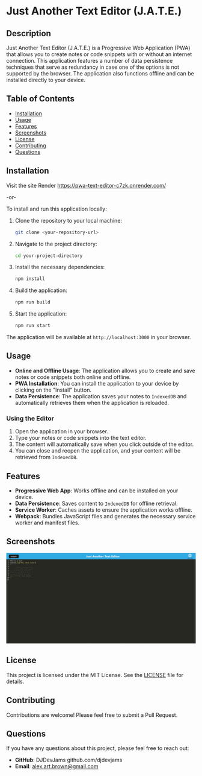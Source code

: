 
# Just Another Text Editor (J.A.T.E.)

## Description

Just Another Text Editor (J.A.T.E.) is a Progressive Web Application (PWA) that allows you to create notes or code snippets with or without an internet connection. This application features a number of data persistence techniques that serve as redundancy in case one of the options is not supported by the browser. The application also functions offline and can be installed directly to your device.

## Table of Contents

- [Installation](#installation)
- [Usage](#usage)
- [Features](#features)
- [Screenshots](#screenshots)
- [License](#license)
- [Contributing](#contributing)
- [Questions](#questions)

## Installation
Visit the site Render https://pwa-text-editor-c7zk.onrender.com/

-or-

To install and run this application locally:

1. Clone the repository to your local machine:
   ```bash
   git clone <your-repository-url>
   ```
2. Navigate to the project directory:
   ```bash
   cd your-project-directory
   ```
3. Install the necessary dependencies:
   ```bash
   npm install
   ```
4. Build the application:
   ```bash
   npm run build
   ```
5. Start the application:
   ```bash
   npm run start
   ```

The application will be available at `http://localhost:3000` in your browser.



## Usage

- **Online and Offline Usage**: The application allows you to create and save notes or code snippets both online and offline.
- **PWA Installation**: You can install the application to your device by clicking on the "Install" button.
- **Data Persistence**: The application saves your notes to `IndexedDB` and automatically retrieves them when the application is reloaded.

### Using the Editor

1. Open the application in your browser.
2. Type your notes or code snippets into the text editor.
3. The content will automatically save when you click outside of the editor.
4. You can close and reopen the application, and your content will be retrieved from `IndexedDB`.

## Features

- **Progressive Web App**: Works offline and can be installed on your device.
- **Data Persistence**: Saves content to `IndexedDB` for offline retrieval.
- **Service Worker**: Caches assets to ensure the application works offline.
- **Webpack**: Bundles JavaScript files and generates the necessary service worker and manifest files.

## Screenshots

![J.A.T.E. Screenshot](screenshot.png)


## License

This project is licensed under the MIT License. See the [LICENSE](LICENSE) file for details.

## Contributing

Contributions are welcome! Please feel free to submit a Pull Request.

## Questions

If you have any questions about this project, please feel free to reach out:

- **GitHub**: DJDevJams github.com/djdevjams
- **Email**: alex.art.brown@gmail.com
